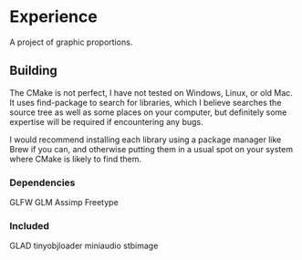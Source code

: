 # Experience
A project of graphic proportions.

## Building
The CMake is not perfect, I have not tested on Windows, Linux, or old Mac.
It uses find-package to search for libraries, which I believe searches the source tree as well as some places on your computer, but definitely some expertise will be required if encountering any bugs.

I would recommend installing each library using a package manager like Brew if you can, and otherwise putting them in a usual spot on your system where CMake is likely to find them.

### Dependencies
GLFW
GLM
Assimp
Freetype

### Included
GLAD
tinyobjloader
miniaudio
stbimage
